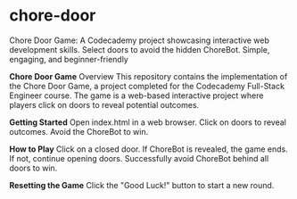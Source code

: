 # chore-door
Chore Door Game: A Codecademy project showcasing interactive web development skills. Select doors to avoid the hidden ChoreBot. Simple, engaging, and beginner-friendly


**Chore Door Game**
Overview
This repository contains the implementation of the Chore Door Game, a project completed for the Codecademy Full-Stack Engineer course. The game is a web-based interactive project where players click on doors to reveal potential outcomes.

**Getting Started**
Open index.html in a web browser.
Click on doors to reveal outcomes.
Avoid the ChoreBot to win.


**How to Play**
Click on a closed door.
If ChoreBot is revealed, the game ends. If not, continue opening doors.
Successfully avoid ChoreBot behind all doors to win.

**Resetting the Game**
Click the "Good Luck!" button to start a new round.
